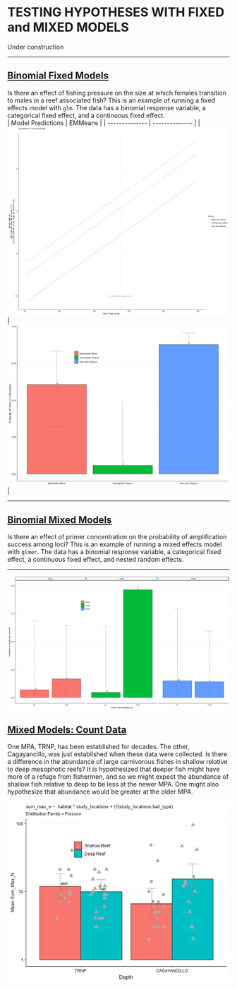 # TESTING HYPOTHESES WITH FIXED and MIXED MODELS

Under construction

---

## [Binomial Fixed Models](fixed_models_binom)

Is there an effect of fishing pressure on the size at which females transition to males in a reef associated fish?  This is an example of running a fixed effects model with `glm`. The data has a binomial response variable, a categorical fixed effect, and a continuous fixed effect.  
| Model Predictions | EMMeans |
| -------------- | -------------- |
|![](fixed_models_binom/Rplot06.png) | ![](fixed_models_binom/Rplot07.png)|


---

## [Binomial Mixed Models](mixed_models_binom)

Is there an effect of primer concentration on the probability of amplification success among loci? This is an example of running a mixed effects model with `glmer`.  The data has a binomial response variable, a categorical fixed effect, a continuous fixed effect, and nested random effects.


---

![](mixed_models_binom/Rplot08.png)

## [Mixed Models: Count Data](mixed_models_counts)

One MPA, TRNP, has been established for decades.  The other, Cagayancillo, was just established when these data were collected.  Is there a difference in the abundance of large carnivorous fishes in shallow relative to deep mesophotic reefs?  It is hypothesized that deeper fish might have more of a refuge from fishermen, and so we might expect the abundance of shallow fish relative to deep to be less at the newer MPA.  One might also hypothesize that abundance would be greater at the older MPA.

![](mixed_models_counts/Rplot10.png)

